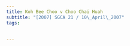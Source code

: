 ```yaml
---
title: Koh Bee Choo v Choo Chai Huah 
subtitle: "[2007] SGCA 21 / 10\_April\_2007"
tags:


---
```


